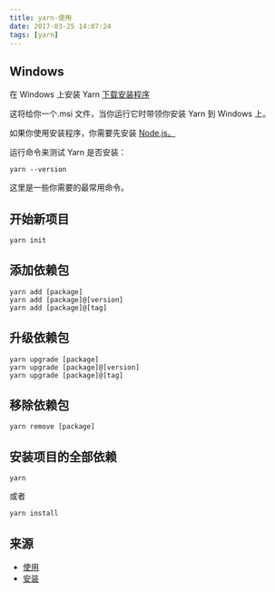 ```yaml
---
title: yarn-使用
date: 2017-03-25 14:07:24
tags: [yarn]
---
```


## Windows ##

在 Windows 上安装 Yarn [下载安装程序](https://yarnpkg.com/latest.msi)

这将给你一个.msi 文件，当你运行它时带领你安装 Yarn 到 Windows 上。

如果你使用安装程序，你需要先安装 [Node.js。](https://nodejs.org/)




运行命令来测试 Yarn 是否安装：

	yarn --version


这里是一些你需要的最常用命令。

## 开始新项目 ##

	yarn init
## 添加依赖包 ##

	yarn add [package]
	yarn add [package]@[version]
	yarn add [package]@[tag]
## 升级依赖包 ##

	yarn upgrade [package]
	yarn upgrade [package]@[version]
	yarn upgrade [package]@[tag]
## 移除依赖包 ##

	yarn remove [package]
## 安装项目的全部依赖 ##

	yarn
或者

	yarn install

## 来源 ##
- [使用](https://yarnpkg.com/zh-Hans/docs/usage)
- [安装](https://yarnpkg.com/zh-Hans/docs/install)
